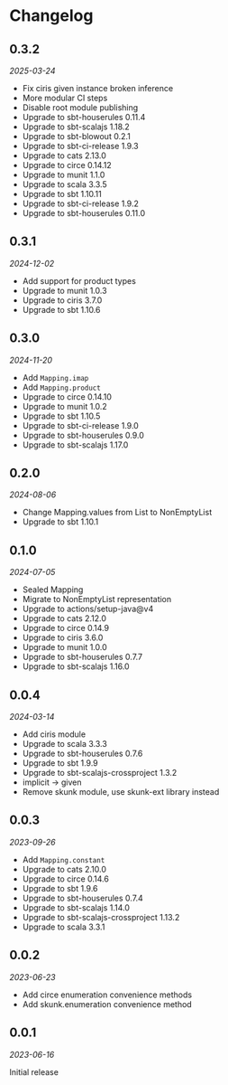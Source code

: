 # Changelog

## 0.3.2

_2025-03-24_

- Fix ciris given instance broken inference
- More modular CI steps
- Disable root module publishing
- Upgrade to sbt-houserules 0.11.4
- Upgrade to sbt-scalajs 1.18.2
- Upgrade to sbt-blowout 0.2.1
- Upgrade to sbt-ci-release 1.9.3
- Upgrade to cats 2.13.0
- Upgrade to circe 0.14.12
- Upgrade to munit 1.1.0
- Upgrade to scala 3.3.5
- Upgrade to sbt 1.10.11
- Upgrade to sbt-ci-release 1.9.2
- Upgrade to sbt-houserules 0.11.0

## 0.3.1

_2024-12-02_

- Add support for product types
- Upgrade to munit 1.0.3
- Upgrade to ciris 3.7.0
- Upgrade to sbt 1.10.6

## 0.3.0

_2024-11-20_

- Add `Mapping.imap`
- Add `Mapping.product`
- Upgrade to circe 0.14.10
- Upgrade to munit 1.0.2
- Upgrade to sbt 1.10.5
- Upgrade to sbt-ci-release 1.9.0
- Upgrade to sbt-houserules 0.9.0
- Upgrade to sbt-scalajs 1.17.0

## 0.2.0

_2024-08-06_

- Change Mapping.values from List to NonEmptyList
- Upgrade to sbt 1.10.1

## 0.1.0

_2024-07-05_

- Sealed Mapping
- Migrate to NonEmptyList representation
- Upgrade to actions/setup-java@v4
- Upgrade to cats 2.12.0
- Upgrade to circe 0.14.9
- Upgrade to ciris 3.6.0
- Upgrade to munit 1.0.0
- Upgrade to sbt-houserules 0.7.7
- Upgrade to sbt-scalajs 1.16.0

## 0.0.4

_2024-03-14_

- Add ciris module
- Upgrade to scala 3.3.3
- Upgrade to sbt-houserules 0.7.6
- Upgrade to sbt 1.9.9
- Upgrade to sbt-scalajs-crossproject 1.3.2
- implicit -> given
- Remove skunk module, use skunk-ext library instead

## 0.0.3

_2023-09-26_

- Add `Mapping.constant`
- Upgrade to cats 2.10.0
- Upgrade to circe 0.14.6
- Upgrade to sbt 1.9.6
- Upgrade to sbt-houserules 0.7.4
- Upgrade to sbt-scalajs 1.14.0
- Upgrade to sbt-scalajs-crossproject 1.13.2
- Upgrade to scala 3.3.1

## 0.0.2

_2023-06-23_

- Add circe enumeration convenience methods
- Add skunk.enumeration convenience method

## 0.0.1

_2023-06-16_

Initial release
